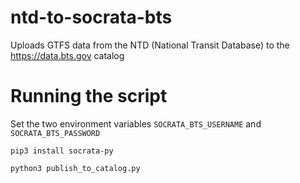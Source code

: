 # ntd-to-socrata-bts

Uploads GTFS data from the NTD (National Transit Database) to the https://data.bts.gov catalog

# Running the script

Set the two environment variables `SOCRATA_BTS_USERNAME` and `SOCRATA_BTS_PASSWORD`

```
pip3 install socrata-py

python3 publish_to_catalog.py
```
